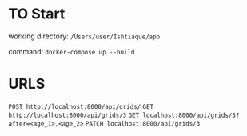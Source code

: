 # TO Start
working directory:
`/Users/user/Ishtiaque/app`

command:
`docker-compose up --build`
# URLS
`POST http://localhost:8000/api/grids/`
`GET http://localhost:8000/api/grids/3`
`GET localhost:8000/api/grids/3?after=<age_1>,<age_2>`
`PATCH localhost:8000/api/grids/3`